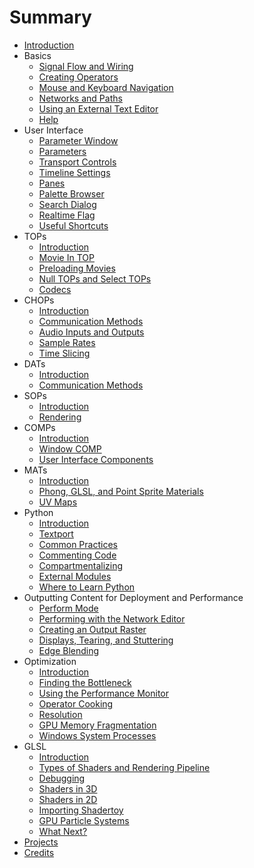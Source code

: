 # Summary

* [Introduction](README.md)
* Basics
  * [Signal Flow and Wiring](Basics/1-1-Signal-Flow-and-Wiring.md)
  * [Creating Operators](Basics/1-2-Creating-Operators.md)
  * [Mouse and Keyboard Navigation](Basics/1-3-Mouse-and-Keyboard-Navigation.md)
  * [Networks and Paths](Basics/1-4-Networks-and-Paths.md)
  * [Using an External Text Editor](Basics/1-5-Using-an-External-Text-Editor.md)
  * [Help](Basics/1-6-Help.md)
* User Interface
  * [Parameter Window](User_Interface/2-1-Parameter-Window.md)
  * [Parameters](User_Interface/2-2-Parameters.md)
  * [Transport Controls](User_Interface/2-3-Transport-Controls.md)
  * [Timeline Settings](User_Interface/2-4-Timeline-Settings.md)
  * [Panes](User_Interface/2-5-Panes.md)
  * [Palette Browser](User_Interface/2-6-Palette-Browser.md)
  * [Search Dialog](User_Interface/2-7-Search-Dialog.md)
  * [Realtime Flag](User_Interface/2-8-Realtime-Flag.md)
  * [Useful Shortcuts](User_Interface/2-9-Useful-Shortcuts.md)
* TOPs
  * [Introduction](TOPs/3-1-Introduction.md)
  * [Movie In TOP](TOPs/3-2-Movie-In-TOP.md)
  * [Preloading Movies](TOPs/3-3-Preloading-Movies.md)
  * [Null TOPs and Select TOPs](TOPs/3-4-Null-TOPs-and-Select-TOPs.md)
  * [Codecs](TOPs/3-5-Codecs.md)
* CHOPs
  * [Introduction](CHOPs/4-1-Introduction.md)
  * [Communication Methods](CHOPs/4-2-Communication-Methods.md)
  * [Audio Inputs and Outputs](CHOPs/4-3-Audio-Inputs-and-Outputs.md)
  * [Sample Rates](CHOPs/4-4-Sample-Rates.md)
  * [Time Slicing](CHOPs/4-5-Time-Slicing.md)
* DATs
  * [Introduction](DATs/5-1-Introduction.md)
  * [Communication Methods](DATs/5-2-Communication-Methods.md)
* SOPs
  * [Introduction](SOPs/6-1-Introduction.md)
  * [Rendering](SOPs/6-2-Rendering.md)
* COMPs
  * [Introduction](COMPs/7-1-Introduction.md)
  * [Window COMP](COMPs/7-2-Window-COMP.md)
  * [User Interface Components](COMPs/7-3-User-Interface-Components.md)
* MATs
  * [Introduction](MATs/8-1-Introduction.md)
  * [Phong, GLSL, and Point Sprite Materials](MATs/8-2-Phong-GLSL-and-Point-Sprite-Materials.md)
  * [UV Maps](MATs/8-3-UV-Maps.md)
* Python
  * [Introduction](Python/9-1-Introduction.md)
  * [Textport](Python/9-2-Textport.md)
  * [Common Practices](Python/9-3-Common-Practices.md)
  * [Commenting Code](Python/9-4-Commenting-Code.md)
  * [Compartmentalizing](Python/9-5-Compartmentalizing.md)
  * [External Modules](Python/9-6-External-Modules.md)
  * [Where to Learn Python](Python/9-7-Where-to-Learn-Python.md)
* Outputting Content for Deployment and Performance
  * [Perform Mode](Outputting-Content-for-Deployment-and-Performance/10-1-Perform-Mode.md)
  * [Performing with the Network Editor](Outputting-Content-for-Deployment-and-Performance/10-2-Performing-with-the-Network-Editor.md)
  * [Creating an Output Raster](Outputting-Content-for-Deployment-and-Performance/10-3-Creating-an-Output-Raster.md)
  * [Displays, Tearing, and Stuttering](Outputting-Content-for-Deployment-and-Performance/10-4-Displays-Tearing-and-Stuttering.md)
  * [Edge Blending](Outputting-Content-for-Deployment-and-Performance/10-5-Edge-Blending.md)
* Optimization
  * [Introduction](Optimization/11-1-Introduction.md)
  * [Finding the Bottleneck](Optimization/11-2-Finding-the-Bottleneck.md)
  * [Using the Performance Monitor](Optimization/11-3-Using-Performance-Monitor.md)
  * [Operator Cooking](Optimization/11-4-Operator-Cooking.md)
  * [Resolution](Optimization/11-5-Resolution.md)
  * [GPU Memory Fragmentation](Optimization/11-6-GPU-Memory-Fragmentation.md)
  * [Windows System Processes](Optimization/11-7-Windows-System-Processes.md)
* GLSL
  * [Introduction](GLSL/12-1-Introduction.md)
  * [Types of Shaders and Rendering Pipeline](GLSL/12-2-Types-of-Shaders-and-Rendering-Pipeline.md)
  * [Debugging](GLSL/12-3-Debugging.md)
  * [Shaders in 3D](GLSL/12-4-Shaders-in-3D.md)
  * [Shaders in 2D](GLSL/12-5-Shaders-in-2D.md)
  * [Importing Shadertoy](GLSL/12-6-Importing-Shadertoy.md)
  * [GPU Particle Systems](GLSL/12-7-GPU-Particle-Systems.md)
  * [What Next?](GLSL/12-8-What-Next.md)
* [Projects](Projects/13-Projects.md)
* [Credits](Credits/14-Credits.md)



